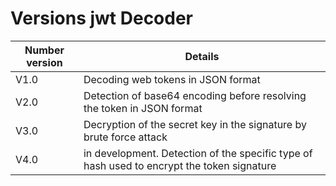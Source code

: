 # Versions jwt Decoder

| Number version | Details |
|---------|----------|
| V1.0    | Decoding web tokens in JSON format |
| V2.0    | Detection of base64 encoding before resolving the token in JSON format |
| V3.0    | Decryption of the secret key in the signature by brute force attack |
| V4.0    | in development. Detection of the specific type of hash used to encrypt the token signature |
